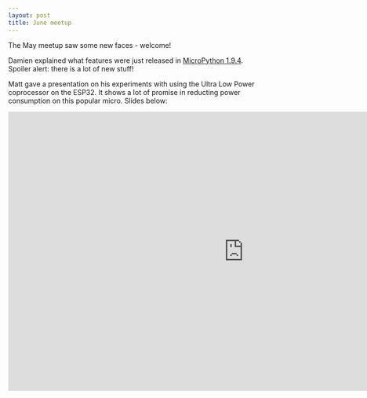 ```yaml
---
layout: post
title: June meetup
---
```


The May meetup saw some new faces - welcome! 

Damien explained what features were just released in [MicroPython 1.9.4](https://github.com/micropython/micropython/releases/tag/v1.9.4). Spoiler alert: there is a lot of new stuff! 

Matt gave a presentation on his experiments with using the Ultra Low Power coprocessor on the ESP32. It shows a lot of promise in reducting power consumption on this popular micro. Slides below:

<iframe src="https://docs.google.com/presentation/d/e/2PACX-1vTenzd3cSHQnxP-r4IyFOr8KcJOPnpHMEnElFZ7tFTzbCdUbMQrbPZFTHxtt3s27Lb5cFc-6rWa9AX5/embed?start=false&loop=false&delayms=3000" frameborder="0" width="960" height="569" allowfullscreen="true" mozallowfullscreen="true" webkitallowfullscreen="true"></iframe>
